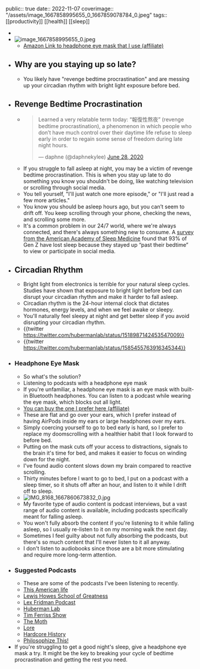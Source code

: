 public:: true
date:: 2022-11-07
coverimage:: "/assets/image_1667858995655_0_1667859078784_0.jpeg"
tags:: [[productivity]] [[health]] [[sleep]]

-
- ![image_1667858995655_0.jpeg](../assets/image_1667858995655_0_1667859078784_0.jpeg)
	- [Amazon Link to headphone eye mask that I use (affiliate)](https://www.amazon.com/dp/B07TPLZY74?tag=mus0a-21)
- ## Why are you staying up so late?
	- You likely have "revenge bedtime procrastination" and are messing up your circadian rhythm with bright light exposure before bed.
- ## Revenge Bedtime Procrastination
	- <blockquote class="twitter-tweet"><p lang="en" dir="ltr">Learned a very relatable term today: “報復性熬夜” (revenge bedtime procrastination), a phenomenon in which people who don’t have much control over their daytime life refuse to sleep early in order to regain some sense of freedom during late night hours.</p>&mdash; daphne (@daphnekylee) <a href="?ref_src=twsrc%5Etfw">June 28, 2020</a></blockquote> <script async src="https://platform.twitter.com/widgets.js" charset="utf-8"></script>
	- If you struggle to fall asleep at night, you may be a victim of revenge bedtime procrastination. This is when you stay up late to do something you know you shouldn't be doing, like watching television or scrolling through social media.
	- You tell yourself, "I'll just watch one more episode," or "I'll just read a few more articles."
	- You know you should be asleep hours ago, but you can’t seem to drift off. You keep scrolling through your phone, checking the news, and scrolling some more.
	- It's a common problem in our 24/7 world, where we're always connected, and there's always something new to consume. A [survey from the American Academy of Sleep Medicine](https://aasm.org/are-you-tiktok-tired-93-of-gen-z-admit-to-staying-up-past-their-bedtime-due-to-social-media/) found that 93% of Gen Z have lost sleep because they stayed up “past their bedtime” to view or participate in social media.
- ## Circadian Rhythm
	- Bright light from electronics is terrible for your natural sleep cycles. Studies have shown that exposure to bright light before bed can disrupt your circadian rhythm and make it harder to fall asleep.
	- Circadian rhythm is the 24-hour internal clock that dictates hormones, energy levels, and when we feel awake or sleepy.
	- You'll naturally feel sleepy at night and get better sleep if you avoid disrupting your circadian rhythm.
	- {{twitter https://twitter.com/hubermanlab/status/1518987142453547009}}
	- {{twitter https://twitter.com/hubermanlab/status/1585455763916345344}}
- ### Headphone Eye Mask
	- So what's the solution?
	- Listening to podcasts with a headphone eye mask
	- If you're unfamiliar, a headphone eye mask is an eye mask with built-in Bluetooth headphones. You can listen to a podcast while wearing the eye mask, which blocks out all light.
	- [You can buy the one I prefer here (affiliate)](https://www.amazon.com/dp/B07TPLZY74?tag=mus0a-21)
	- These are flat and go over your ears, which I prefer instead of having AirPods inside my ears or large headphones over my ears.
	- Simply coercing yourself to go to bed early is hard, so I prefer to replace my doomscrolling with a healthier habit that I look forward to before bed.
	- Putting on the mask cuts off your access to distractions, signals to the brain it's time for bed, and makes it easier to focus on winding down for the night.
	- I've found audio content slows down my brain compared to reactive scrolling.
	- Thirty minutes before I want to go to bed, I put on a podcast with a sleep timer, so it shuts off after an hour, and listen to it while I drift off to sleep.
	- ![IMG_8168_1667860673832_0.jpg](../assets/IMG_8168_1667860673832_0_1667947938192_0.jpg)
	- My favorite type of audio content is podcast interviews, but a vast range of audio content is available, including podcasts specifically meant for falling asleep.
	- You won't fully absorb the content if you're listening to it while falling asleep, so I usually re-listen to it on my morning walk the next day.
	- Sometimes I feel guilty about not fully absorbing the podcasts, but there's so much content that I'll never listen to it all anyway.
	- I don't listen to audiobooks since those are a bit more stimulating and require more long-term attention.
- ### Suggested Podcasts
	- These are some of the podcasts I've been listening to recently.
	- [This American life](https://www.thisamericanlife.org)
	- [Lewis Howes School of Greatness](https://lewishowes.com/sogpodcast/)
	- [Lex Fridman Podcast](https://lexfridman.com/podcast/)
	- [Huberman Lab](https://hubermanlab.com/category/podcast-episodes/)
	- [Tim Ferriss Show](https://tim.blog/podcast/)
	- [The Moth](https://themoth.org/podcast)
	- [Lore](https://www.lorepodcast.com/episodes)
	- [Hardcore History](https://www.dancarlin.com/hardcore-history-series/)
	- [Philosophize This!](https://www.philosophizethis.org/podcasts)
- If you're struggling to get a good night's sleep, give a headphone eye mask a try. It might be the key to breaking your cycle of bedtime procrastination and getting the rest you need.